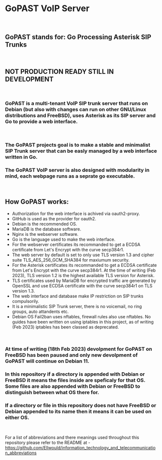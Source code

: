 # GoPAST VoIP Server

<br>

## GoPAST stands for: Go Processing Asterisk SIP Trunks

<br>

## NOT PRODUCTION READY STILL IN DEVELOPMENT

<br>

### GoPAST is a multi-tenant VoIP SIP trunk server that runs on Debian (but also with changes can run on other GNU/Linux distributions and FreeBSD), uses Asterisk as its SIP server and Go to provide a web interface.

<br>

### The GoPAST projects goal is to make a stable and minimalist SIP Trunk server that can be easly managed by a web interface written in Go.

### The GoPAST VoIP server is also designed with modularity in mind, each webpage runs as a seprate go executable.

<br>

## How GoPAST works:

- Authorization for the web interface is achived via oauth2-proxy.
- GitHub is used as the provider for oauth2.
- Debian is the recommended OS.
- MariaDB is the database software.
- Nginx is the webserver software.
- Go is the language used to make the web interface.
- For the webserver certificates its recommanded to get a ECDSA certificate from Let's Encrypt with the curve secp384r1.
- The web server by default is set to only use TLS version 1.3 and cipher suite TLS_AES_256_GCM_SHA384 for maxiumum security.
- For the Asterisk certificates its recommanded to get a ECDSA certificate from Let's Encrypt with the curve secp384r1. At the time of writing (Feb 2023), TLS version 1.2 is the highest available TLS version for Asterisk.
- TLS certificates used by MariaDB for encrypted traffic are generated by OpenSSL and use ECDSA certificate with the curve secp384r1 on TLS version 1.3.
- The web interface and database make IP restriction on SIP trunks compulsorily.
- It is a minimalistic SIP Trunk server, there is no voicemail, no ring groups, auto attandents etc.
- Debian OS Fail2ban uses nftables, firewall rules also use nftables. No guides have been written on using iptables in this project, as of writing (Feb 2023) iptables has been classed as deprecated.

<br>

### At time of writing (18th Feb 2023) devolpment for GoPAST on FreeBSD has been paused and only new devolpment of GoPAST will continue on Debian 11.

### In this repository if a directory is appended with Debian or FreeBSD it means the files inside are speficaly for that OS. Some files are also appended with Debian or FreeBSD to distinguish between what OS there for.

### If a directory or file in this repository does not have FreeBSD or Debian appended to its name then it means it can be used on either OS.

<br>

For a list of abbreviations and there meanings used throughout this repository please refer to the README at - https://github.com/Ellwould/information_technology_and_telecommunication_abbreviations
